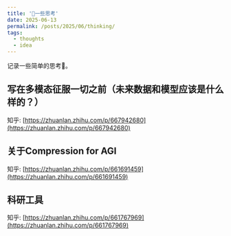 ```yaml
---
title: '🤔一些思考'
date: 2025-06-13
permalink: /posts/2025/06/thinking/
tags:
  - thoughts
  - idea
---
```


记录一些简单的思考💬。

## 写在多模态征服一切之前（未来数据和模型应该是什么样的？）

知乎: [https://zhuanlan.zhihu.com/p/667942680](https://zhuanlan.zhihu.com/p/667942680)

## 关于Compression for AGI

知乎: [https://zhuanlan.zhihu.com/p/661691459](https://zhuanlan.zhihu.com/p/661691459)

## 科研工具

知乎: [https://zhuanlan.zhihu.com/p/661767969](https://zhuanlan.zhihu.com/p/661767969)